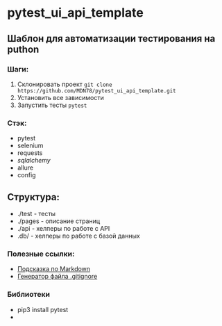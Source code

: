 # pytest_ui_api_template

## Шаблон для автоматизации тестирования на puthon 

### Шаги:
1. Склонировать проект `git clone https://github.com/MDN78/pytest_ui_api_template.git`
2. Установить все зависимости
3. Запустить тесты `pytest`

### Стэк:
 - pytest
 - selenium
 - requests
 - _sqlalchemy_
 - allure
 - config

 ## Структура:
  - ./test - тесты
  - ./pages - описание страниц
  - ./api - хелперы по работе с API
  - .db/ - хелперы по работе с базой данных 


 ### Полезные ссылки:

 - [Подсказка по Markdown](https://www.markdownguide.org/cheat-sheet/)
 - [Генератор файла .gitignore](https://www.toptal.com/developers/gitignore/)

### Библиотеки
 - pip3 install pytest
 - 